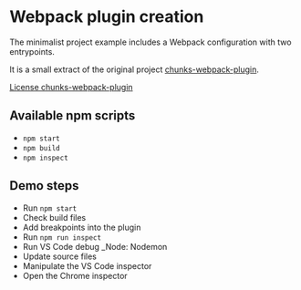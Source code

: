 # Webpack plugin creation

The minimalist project example includes a Webpack configuration with two entrypoints.

It is a small extract of the original project [chunks-webpack-plugin](https://github.com/yoriiis/chunks-webpack-plugin).

[License chunks-webpack-plugin](https://github.com/yoriiis/chunks-webpack-plugin/blob/master/LICENSE)

## Available npm scripts

- `npm start`
- `npm build`
- `npm inspect`

## Demo steps

- Run `npm start`
- Check build files
- Add breakpoints into the plugin
- Run `npm run inspect`
- Run VS Code debug \_Node: Nodemon
- Update source files
- Manipulate the VS Code inspector
- Open the Chrome inspector
